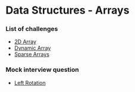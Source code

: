 # Data Structures - Arrays

### List of challenges

- [2D Array](https://www.hackerrank.com/challenges/2d-array/problem)
- [Dynamic Array](https://www.hackerrank.com/challenges/dynamic-array/problem)
- [Sparse Arrays](https://www.hackerrank.com/challenges/sparse-arrays/problem)

### Mock interview question

- [Left Rotation](https://www.hackerrank.com/challenges/array-left-rotation/problem)
